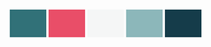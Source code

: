 <table style="border-spacing: 4px; border-collapse: separate">
<tr>
<td style="height: 50px; width: 50px; background-color: #317178">
<td style="height: 50px; width: 50px; background-color: #e94e68">
<td style="height: 50px; width: 50px; background-color: #f5f6f6">
<td style="height: 50px; width: 50px; background-color: #8cb7ba">
<td style="height: 50px; width: 50px; background-color: #153c4a">
</tr>
</table>